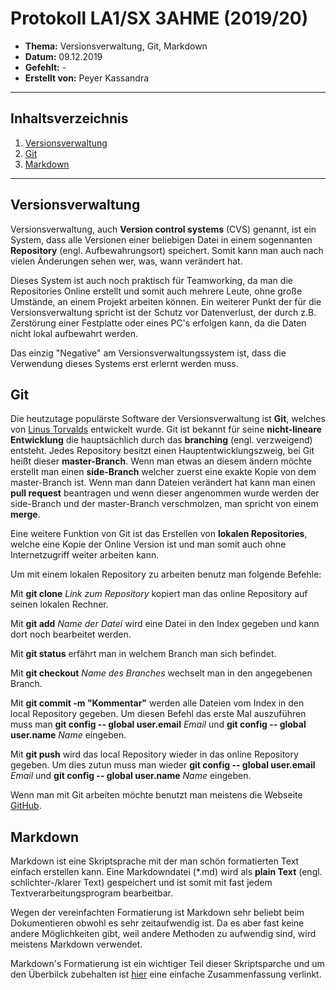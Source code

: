 # Protokoll LA1/SX 3AHME (2019/20)

* **Thema:** Versionsverwaltung, Git, Markdown
* **Datum:** 09.12.2019
* **Gefehlt:** -
* **Erstellt von:** Peyer Kassandra

----------------------------------------------------------------------------------------------

## Inhaltsverzeichnis

1. [Versionsverwaltung](#versionsverwaltung)
2. [Git](#git)
3. [Markdown](#markdown)

----------------------------------------------------------------------------------------------
## Versionsverwaltung
Versionsverwaltung, auch **Version control systems** (CVS) genannt, ist ein System, dass alle Versionen einer beliebigen Datei in einem sogennanten **Repository** (engl. Aufbewahrungsort) speichert. Somit kann man auch nach vielen Änderungen sehen wer, was, wann verändert hat.

Dieses System ist auch noch praktisch für Teamworking, da man die Repositories Online erstellt und somit auch mehrere Leute, ohne große Umstände, an einem Projekt arbeiten können. Ein weiterer Punkt der für die Versionsverwaltung spricht ist der Schutz vor Datenverlust, der durch z.B. Zerstörung einer Festplatte oder eines PC's erfolgen kann, da die Daten nicht lokal aufbewahrt werden.

Das einzig "Negative" am Versionsverwaltungssystem ist, dass die Verwendung dieses Systems erst erlernt werden muss.

## Git

Die heutzutage populärste Software der Versionsverwaltung ist **Git**, welches von [Linus Torvalds](https://de.wikipedia.org/wiki/Linus_Torvalds) entwickelt wurde. Git ist bekannt für seine **nicht-lineare Entwicklung** die hauptsächlich durch das **branching** (engl. verzweigend) entsteht. Jedes Repository besitzt einen Hauptentwicklungszweig, bei Git heißt dieser **master-Branch**. Wenn man etwas an diesem ändern möchte erstellt man einen **side-Branch** welcher zuerst eine exakte Kopie von dem master-Branch ist. Wenn man dann Dateien verändert hat kann man einen **pull request** beantragen und wenn dieser angenommen wurde werden der side-Branch und der master-Branch verschmolzen, man spricht von einem **merge**.

Eine weitere Funktion von Git ist das Erstellen von **lokalen Repositories**, welche eine Kopie der Online Version ist und man somit auch ohne Internetzugriff weiter arbeiten kann.

Um mit einem lokalen Repository zu arbeiten benutz man folgende Befehle:

Mit **git clone** _Link zum Repository_ kopiert man das online Repository auf seinen lokalen Rechner.

Mit **git add** _Name der Datei_ wird eine Datei in den Index gegeben und kann dort noch bearbeitet werden.

Mit **git status** erfährt man in welchem Branch man sich befindet.

Mit **git checkout** _Name des Branches_ wechselt man in den angegebenen Branch.

Mit **git commit -m "Kommentar"** werden alle Dateien vom Index in den local Repository gegeben. Um diesen Befehl das erste Mal auszuführen muss man **git config -- global user.email** _Email_ und **git config -- global user.name** _Name_ eingeben.

Mit **git push** wird das local Repository wieder in das online Repository gegeben. Um dies zutun muss man wieder **git config -- global user.email** _Email_ und **git config -- global user.name** _Name_ eingeben.

Wenn man mit Git arbeiten möchte benutzt man meistens die Webseite [GitHub](https://github.com/).

## Markdown

Markdown ist eine Skriptsprache mit der man schön formatierten Text einfach erstellen kann. Eine Markdowndatei (*.md) wird als **plain Text** (engl. schlichter-/klarer Text) gespeichert und ist somit mit fast jedem Textverarbeitungsprogram bearbeitbar.

Wegen der vereinfachten Formatierung ist Markdown sehr beliebt beim Dokumentieren obwohl es sehr zeitaufwendig ist. Da es aber fast keine andere Möglichkeiten gibt, weil andere Methoden zu aufwendig sind, wird meistens Markdown verwendet.

Markdown's Formatierung ist ein wichtiger Teil dieser Skriptsparche und um den Überbilck zubehalten ist [hier](https://github.com/adam-p/markdown-here/wiki/Markdown-Cheatsheet) eine einfache Zusammenfassung verlinkt.
